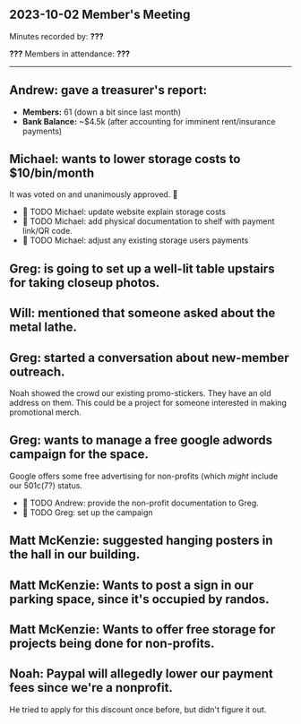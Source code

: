 ## 2023-10-02 Member's Meeting

Minutes recorded by: **???**

**???** Members in attendance: **???**

---

## Andrew: gave a treasurer's report:

- __Members:__ 61 (down a bit since last month)
- __Bank Balance:__ ~$4.5k (after accounting for imminent rent/insurance payments)

## Michael: wants to lower storage costs to $10/bin/month

It was voted on and unanimously approved. 🎉

- 👷 TODO Michael: update website explain storage costs
- 👷 TODO Michael: add physical documentation to shelf with payment link/QR code.
- 👷 TODO Michael: adjust any existing storage users payments

## Greg: is going to set up a well-lit table upstairs for taking closeup photos.

## Will: mentioned that someone asked about the metal lathe.

## Greg: started a conversation about new-member outreach.

Noah showed the crowd our existing promo-stickers. They have an old address on
them. This could be a project for someone interested in making promotional
merch.

## Greg: wants to manage a free google adwords campaign for the space.

Google offers some free advertising for non-profits (which _might_ include our
501c(7?) status.

- 👷 TODO Andrew: provide the non-profit documentation to Greg.
- 👷 TODO Greg: set up the campaign

## Matt McKenzie: suggested hanging posters in the hall in our building.

## Matt McKenzie: Wants to post a sign in our parking space, since it's occupied by randos.

## Matt McKenzie: Wants to offer free storage for projects being done for non-profits.

## Noah: Paypal will allegedly lower our payment fees since we're a nonprofit.

He tried to apply for this discount once before, but didn't figure it out.

